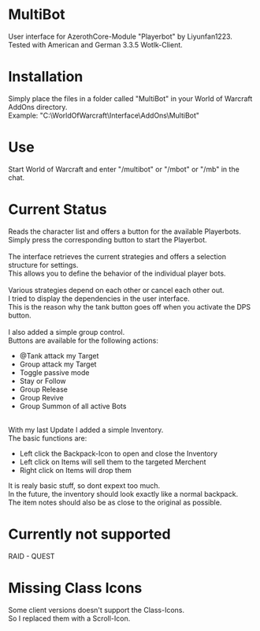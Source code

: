 # MultiBot
User interface for AzerothCore-Module "Playerbot" by Liyunfan1223.<br>
Tested with American and German 3.3.5 Wotlk-Client.
# Installation
Simply place the files in a folder called "MultiBot" in your World of Warcraft AddOns directory.<br>
Example: "C:\WorldOfWarcraft\Interface\AddOns\MultiBot"
# Use
Start World of Warcraft and enter "/multibot" or "/mbot" or "/mb" in the chat.
# Current Status
Reads the character list and offers a button for the available Playerbots.<br>
Simply press the corresponding button to start the Playerbot.<br><br>
The interface retrieves the current strategies and offers a selection structure for settings.<br>
This allows you to define the behavior of the individual player bots.<br><br>
Various strategies depend on each other or cancel each other out.<br>
I tried to display the dependencies in the user interface.<br>
This is the reason why the tank button goes off when you activate the DPS button.<br><br>
I also added a simple group control.<br>
Buttons are available for the following actions:<br>
- @Tank attack my Target
- Group attack my Target
- Toggle passive mode
- Stay or Follow
- Group Release
- Group Revive
- Group Summon of all active Bots<br><br>

With my last Update I added a simple Inventory.<br>
The basic functions are:<br>
- Left click the Backpack-Icon to open and close the Inventory
- Left click on Items will sell them to the targeted Merchent
- Right click on Items will drop them<br>

It is realy basic stuff, so dont expext too much.<br>
In the future, the inventory should look exactly like a normal backpack.<br>
The item notes should also be as close to the original as possible.<br>
# Currently not supported
RAID - QUEST<br>
# Missing Class Icons
Some client versions doesn't support the Class-Icons.<br>
So I replaced them with a Scroll-Icon.
